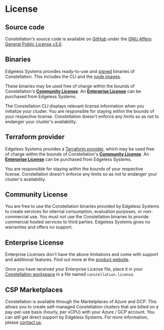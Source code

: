 # License

## Source code

Constellation's source code is available on [GitHub](https://github.com/edgelesssys/constellation) under the [GNU Affero General Public License v3.0](https://github.com/edgelesssys/constellation/blob/main/LICENSE).

## Binaries

Edgeless Systems provides ready-to-use and [signed](../architecture/attestation.md#chain-of-trust) binaries of Constellation. This includes the CLI and the [node images](../architecture/images.md).

These binaries may be used free of charge within the bounds of Constellation's [**Community License**](#community-license). An [**Enterprise License**](#enterprise-license) can be purchased from Edgeless Systems.

The Constellation CLI displays relevant license information when you initialize your cluster. You are responsible for staying within the bounds of your respective license. Constellation doesn't enforce any limits so as not to endanger your cluster's availability.

## Terraform provider

Edgeless Systems provides a [Terraform provider](https://github.com/edgelesssys/terraform-provider-constellation/releases), which may be used free of charge within the bounds of Constellation's [**Community License**](#community-license). An [**Enterprise License**](#enterprise-license) can be purchased from Edgeless Systems.

You are responsible for staying within the bounds of your respective license. Constellation doesn't enforce any limits so as not to endanger your cluster's availability.

## Community License

You are free to use the Constellation binaries provided by Edgeless Systems to create services for internal consumption, evaluation purposes, or non-commercial use. You must not use the Constellation binaries to provide commercial hosted services to third parties. Edgeless Systems gives no warranties and offers no support.

## Enterprise License

Enterprise Licenses don't have the above limitations and come with support and additional features. Find out more at the [product website](https://www.edgeless.systems/products/constellation/).

Once you have received your Enterprise License file, place it in your [Constellation workspace](../architecture/orchestration.md#workspaces) in a file named `constellation.license`.

## CSP Marketplaces

Constellation is available through the Marketplaces of Azure and GCP. This allows you to create self-managed Constellation clusters that are billed on a pay-per-use basis (hourly, per vCPU) with your Azure / GCP account. You can still get direct support by Edgeless Systems. For more information, please [contact us](https://www.edgeless.systems/enterprise-support/).
